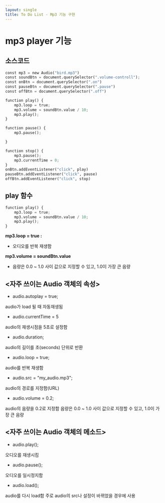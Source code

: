 ```yaml
---
layout: single
title: To Do List - Mp3 기능 구현 
---
```

# mp3 player 기능 

## 소스코드 


```python
const mp3 = new Audio("bird.mp3")
const soundBtn = document.querySelector(".volume-controll");
const onBtn = document.querySelector(".on")
const pauseBtn = document.querySelector(".pause")
const offBtn = document.querySelector(".off")

function play() {
    mp3.loop = true;
    mp3.volume = soundBtn.value / 10;
    mp3.play();
}

function pause() {
    mp3.pause();

}

function stop() {
    mp3.pause();
    mp3.currentTime = 0;
}
onBtn.addEventListener("click", play)
pauseBtn.addEventListener("click", pause)
offBtn.addEventListener("click", stop)
```

## play 함수 


```python
function play() {
    mp3.loop = true;
    mp3.volume = soundBtn.value / 10;
    mp3.play();
}
```

**mp3.loop = true :**   
+ 오디오를 반복 재생함 

**mp3.volume = soundBtn.value**   
+ 음량은 0.0 ~ 1.0 사이 값으로 지정할 수 있고, 1.0이 가장 큰 음량


## <자주 쓰이는 Audio 객체의 속성>

+ audio.autoplay = true;

audio가 load 될 때 자동재생됨


+ audio.currentTime = 5

audio의 재생시점을 5초로 설정함


+ audio.duration;

audio의 길이를 초(seconds) 단위로 반환


+ audio.loop = true;

audio를 반복 재생함


+ audio.src = "my_audio.mp3";

audio의 경로를 지정함(URL)


+ audio.volume = 0.2;

audio의 음량을 0.2로 지정함
음량은 0.0 ~ 1.0 사이 값으로 지정할 수 있고, 1.0이 가장 큰 음량


## <자주 쓰이는 Audio 객체의 메소드>

+ audio.play();

오디오를 재생시킴 


+ audio.pause();

오디오를 일시정지함 


+ audio.load();

audio를 다시 load함
주로 audio의 src나 설정이 바뀌었을 경우에 사용
